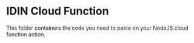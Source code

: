 # IDIN Cloud Function

This folder containers the code you need to paste on your NodeJS cloud function action.
